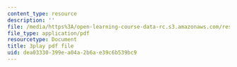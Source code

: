 ```yaml
---
content_type: resource
description: ''
file: /media/https%3A/open-learning-course-data-rc.s3.amazonaws.com/res-6-012-introduction-to-probability-spring-2018/dea03330399ea04a2b6ae39c6b539bc9_tzW5jlfEvwU.pdf
file_type: application/pdf
resourcetype: Document
title: 3play pdf file
uid: dea03330-399e-a04a-2b6a-e39c6b539bc9
---
```


